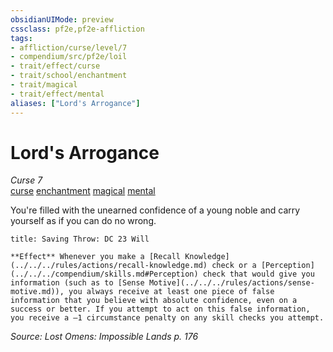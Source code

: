 ```yaml
---
obsidianUIMode: preview
cssclass: pf2e,pf2e-affliction
tags:
- affliction/curse/level/7
- compendium/src/pf2e/loil
- trait/effect/curse
- trait/school/enchantment
- trait/magical
- trait/effect/mental
aliases: ["Lord's Arrogance"]
---
```

# Lord's Arrogance
*Curse 7*  
[curse](curse.md)  [enchantment](enchantment.md)  [magical](magical.md)  [mental](mental.md)  

You're filled with the unearned confidence of a young noble and carry yourself as if you can do no wrong.

```ad-inline-affliction
title: Saving Throw: DC 23 Will

**Effect** Whenever you make a [Recall Knowledge](../../../rules/actions/recall-knowledge.md) check or a [Perception](../../../compendium/skills.md#Perception) check that would give you information (such as to [Sense Motive](../../../rules/actions/sense-motive.md)), you always receive at least one piece of false information that you believe with absolute confidence, even on a success or better. If you attempt to act on this false information, you receive a –1 circumstance penalty on any skill checks you attempt.
```

*Source: Lost Omens: Impossible Lands p. 176*
